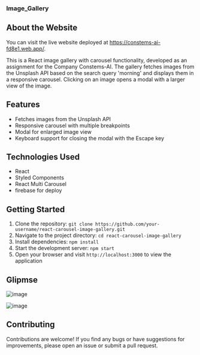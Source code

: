 ### Image_Gallery


## About the Website
You can visit the live website deployed at https://constems-ai-fd8e1.web.app/.

This is a React image gallery with carousel functionality, developed as an assignment for the Company Constems-AI. The gallery fetches images from the Unsplash API based on the search query 'morning' and displays them in a responsive carousel. Clicking on an image opens a modal with a larger view of the image.

## Features

- Fetches images from the Unsplash API
- Responsive carousel with multiple breakpoints
- Modal for enlarged image view
- Keyboard support for closing the modal with the Escape key

## Technologies Used

- React
- Styled Components
- React Multi Carousel
- firebase for deploy

## Getting Started

1. Clone the repository: `git clone https://github.com/your-username/react-carousel-image-gallery.git`
2. Navigate to the project directory: `cd react-carousel-image-gallery`
3. Install dependencies: `npm install`
4. Start the development server: `npm start`
5. Open your browser and visit `http://localhost:3000` to view the application


## Glipmse

![image](https://github.com/ParthRatra/image_gallery/assets/90822015/03a363c0-05e3-4767-a15e-5b6ffa113adf)


![image](https://github.com/ParthRatra/image_gallery/assets/90822015/c85863d0-e3ee-4bae-8495-abd99afe273f)




## Contributing

Contributions are welcome! If you find any bugs or have suggestions for improvements, please open an issue or submit a pull request.
